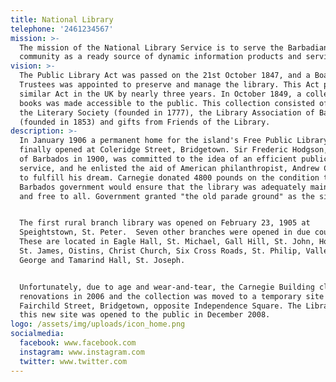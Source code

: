 ```yaml
---
title: National Library
telephone: '2461234567'
mission: >-
  The mission of the National Library Service is to serve the Barbadian
  community as a ready source of dynamic information products and services
vision: >-
  The Public Library Act was passed on the 21st October 1847, and a Board of
  Trustees was appointed to preserve and manage the library. This Act predates a
  similar Act in the UK by nearly three years. In October 1849, a collection of
  books was made accessible to the public. This collection consisted of books of
  the Literary Society (founded in 1777), the Library Association of Barbados
  (founded in 1853) and gifts from Friends of the Library.
description: >-
  In January 1906 a permanent home for the island's Free Public Library was
  finally opened at Coleridge Street, Bridgetown. Sir Frederic Hodgson, Governor
  of Barbados in 1900, was committed to the idea of an efficient public library
  service, and he enlisted the aid of American philanthropist, Andrew Carnegie
  to fulfill his dream. Carnegie donated 4800 pounds on the condition that the
  Barbados government would ensure that the library was adequately maintained
  and free to all. Government granted "the old parade ground" as the site.


  The first rural branch library was opened on February 23, 1905 at
  Speightstown, St. Peter.  Seven other branches were opened in due course.
  These are located in Eagle Hall, St. Michael, Gall Hill, St. John, Holetown,
  St. James, Oistins, Christ Church, Six Cross Roads, St. Philip, Valley, St.
  George and Tamarind Hall, St. Joseph.


  Unfortunately, due to age and wear-and-tear, the Carnegie Building closed for
  renovations in 2006 and the collection was moved to a temporary site in
  Fairchild Street, Bridgetown, opposite Independence Square. The Library at
  this new site was opened to the public in December 2008.
logo: /assets/img/uploads/icon_home.png
socialmedia:
  facebook: www.facebook.com
  instagram: www.instagram.com
  twitter: www.twitter.com
---
```


